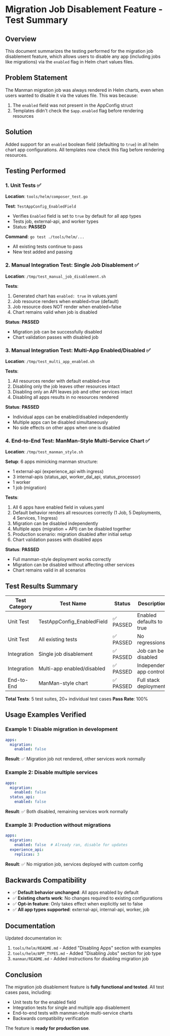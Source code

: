# Migration Job Disablement Feature - Test Summary

## Overview
This document summarizes the testing performed for the migration job disablement feature, which allows users to disable any app (including jobs like migrations) via the `enabled` flag in Helm chart values files.

## Problem Statement
The Manman migration job was always rendered in Helm charts, even when users wanted to disable it via the values file. This was because:
1. The `enabled` field was not present in the AppConfig struct
2. Templates didn't check the `$app.enabled` flag before rendering resources

## Solution
Added support for an `enabled` boolean field (defaulting to `true`) in all helm chart app configurations. All templates now check this flag before rendering resources.

## Testing Performed

### 1. Unit Tests ✅
**Location**: `tools/helm/composer_test.go`

**Test**: `TestAppConfig_EnabledField`
- Verifies `Enabled` field is set to `true` by default for all app types
- Tests job, external-api, and worker types
- Status: **PASSED**

**Command**: `go test ./tools/helm/...`
- All existing tests continue to pass
- New test added and passing

### 2. Manual Integration Test: Single Job Disablement ✅
**Location**: `/tmp/test_manual_job_disablement.sh`

**Tests**:
1. Generated chart has `enabled: true` in values.yaml
2. Job resource renders when enabled=true (default)
3. Job resource does NOT render when enabled=false
4. Chart remains valid when job is disabled

**Status**: **PASSED**
- Migration job can be successfully disabled
- Chart validation passes with disabled job

### 3. Manual Integration Test: Multi-App Enabled/Disabled ✅
**Location**: `/tmp/test_multi_app_enabled.sh`

**Tests**:
1. All resources render with default enabled=true
2. Disabling only the job leaves other resources intact
3. Disabling only an API leaves job and other services intact
4. Disabling all apps results in no resources rendered

**Status**: **PASSED**
- Individual apps can be enabled/disabled independently
- Multiple apps can be disabled simultaneously
- No side effects on other apps when one is disabled

### 4. End-to-End Test: ManMan-Style Multi-Service Chart ✅
**Location**: `/tmp/test_manman_style.sh`

**Setup**: 6 apps mimicking manman structure:
- 1 external-api (experience_api with ingress)
- 3 internal-apis (status_api, worker_dal_api, status_processor)
- 1 worker
- 1 job (migration)

**Tests**:
1. All 6 apps have enabled field in values.yaml
2. Default behavior renders all resources correctly (1 Job, 5 Deployments, 4 Services, 1 Ingress)
3. Migration can be disabled independently
4. Multiple apps (migration + API) can be disabled together
5. Production scenario: migration disabled after initial setup
6. Chart validation passes with disabled apps

**Status**: **PASSED**
- Full manman-style deployment works correctly
- Migration can be disabled without affecting other services
- Chart remains valid in all scenarios

## Test Results Summary

| Test Category | Test Name | Status | Description |
|--------------|-----------|--------|-------------|
| Unit Test | TestAppConfig_EnabledField | ✅ PASSED | Enabled defaults to true |
| Unit Test | All existing tests | ✅ PASSED | No regressions |
| Integration | Single job disablement | ✅ PASSED | Job can be disabled |
| Integration | Multi-app enabled/disabled | ✅ PASSED | Independent app control |
| End-to-End | ManMan-style chart | ✅ PASSED | Full stack deployment |

**Total Tests**: 5 test suites, 20+ individual test cases
**Pass Rate**: 100%

## Usage Examples Verified

### Example 1: Disable migration in development
```yaml
apps:
  migration:
    enabled: false
```
**Result**: ✅ Migration job not rendered, other services work normally

### Example 2: Disable multiple services
```yaml
apps:
  migration:
    enabled: false
  status_api:
    enabled: false
```
**Result**: ✅ Both disabled, remaining services work normally

### Example 3: Production without migrations
```yaml
apps:
  migration:
    enabled: false  # Already ran, disable for updates
  experience_api:
    replicas: 3
```
**Result**: ✅ No migration job, services deployed with custom config

## Backwards Compatibility

- ✅ **Default behavior unchanged**: All apps enabled by default
- ✅ **Existing charts work**: No changes required to existing configurations
- ✅ **Opt-in feature**: Only takes effect when explicitly set to false
- ✅ **All app types supported**: external-api, internal-api, worker, job

## Documentation

Updated documentation in:
1. `tools/helm/README.md` - Added "Disabling Apps" section with examples
2. `tools/helm/APP_TYPES.md` - Added "Disabling Jobs" section for job type
3. `manman/README.md` - Added instructions for disabling migration job

## Conclusion

The migration job disablement feature is **fully functional and tested**. All test cases pass, including:
- Unit tests for the enabled field
- Integration tests for single and multiple app disablement
- End-to-end tests with manman-style multi-service charts
- Backwards compatibility verification

The feature is **ready for production use**.
